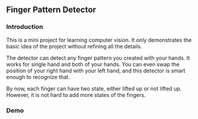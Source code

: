 ## Finger Pattern Detector
### Introduction
This is a mini project for learning computer vision. It only demonstrates the basic idea of the project without refining all the details.

The detector can detect any finger pattern you created with your hands. It works for single hand and both of your hands. You can even swap the position of your right hand with your left hand, and this detector is smart enough to recognize that.

By now, each finger can have two state, either lifted up or not lifted up. However, it is not hard to add more states of the fingers.

### Demo
